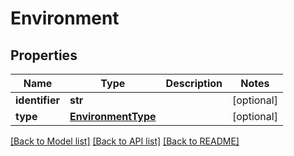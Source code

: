 # Environment

## Properties
Name | Type | Description | Notes
------------ | ------------- | ------------- | -------------
**identifier** | **str** |  | [optional] 
**type** | [**EnvironmentType**](EnvironmentType.md) |  | [optional] 

[[Back to Model list]](../README.md#documentation-for-models) [[Back to API list]](../README.md#documentation-for-api-endpoints) [[Back to README]](../README.md)

